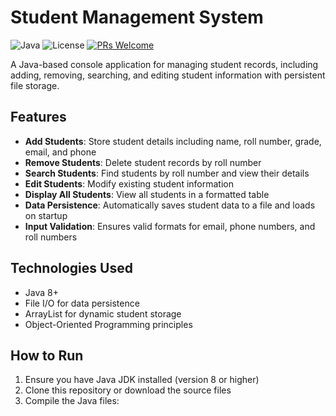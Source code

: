 # Student Management System

![Java](https://img.shields.io/badge/Java-17%2B-blue)
![License](https://img.shields.io/badge/License-MIT-green)
[![PRs Welcome](https://img.shields.io/badge/PRs-welcome-brightgreen.svg)](https://github.com/yourusername/student-grade-calculator/pulls)

A Java-based console application for managing student records, including adding, removing, searching, and editing student information with persistent file storage.

## Features

- **Add Students**: Store student details including name, roll number, grade, email, and phone
- **Remove Students**: Delete student records by roll number
- **Search Students**: Find students by roll number and view their details
- **Edit Students**: Modify existing student information
- **Display All Students**: View all students in a formatted table
- **Data Persistence**: Automatically saves student data to a file and loads on startup
- **Input Validation**: Ensures valid formats for email, phone numbers, and roll numbers

## Technologies Used

- Java 8+
- File I/O for data persistence
- ArrayList for dynamic student storage
- Object-Oriented Programming principles

## How to Run

1. Ensure you have Java JDK installed (version 8 or higher)
2. Clone this repository or download the source files
3. Compile the Java files:
